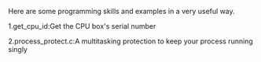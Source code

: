 Here are some programming skills and examples in a very useful way.

1.get_cpu_id:Get the CPU box's serial number

2.process_protect.c:A multitasking protection to keep your process running singly
